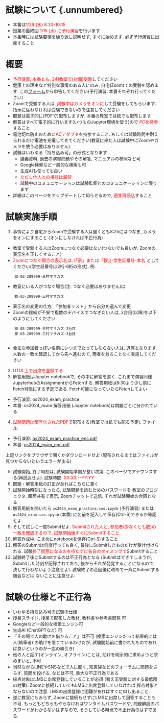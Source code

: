 <link rel="stylesheet" href="../scripts/style.css">

# 試験について {.unnumbered}

* 本番は<font color="red">1/29 (水) 8:30-10:15</font>
* 授業の最終回 <font color="red">1/15 (水) に予行演習</font>を行います
* 本番時には試験要領を繰り返し説明せず, すぐに始めます. 必ず予行演習に出席すること

# 概要

* <font color="red">予行演習, 本番とも, 241教室で(対面)受験</font>してください
* 健康上の理由など特別な事情のある人にのみ, 自宅(Zoom)での受験を認めます. この[フォーム](https://forms.gle/2cNpXVCwQEuVyPK16)から申告してください(予行演習, 本番それぞれ行ってください)
* Zoomで受験する人は, <font color="red">試験中はカメラをオンに</font>して受験をしてもらいます. 指示に従わなければ受験できないので注意してください
* 問題は電子的に(PDFで)配布しますが, 本番の教室では紙でも配布します
* 解答はすべて電子的に行います(いつものJupyter環境を使う)ので <font color="red">PCを持参</font>すること
* 電池切れ防止のために<font color="red">ACアダプタ</font>を持参すること. もしくは試験時間中耐えられるだけ電池を充電してきてください(教室に来た人は試験中にZoomやカメラを使う必要はありません)
* 試験はいわゆる「持ち込み可」の形式となります
  * 講義資料, 過去の演習問題やその解答, マニュアルの参照など可
  * Google検索など一般的な検索も可
  * 生成AIも使っても良い
  * <font color="red">ただし他人との相談は厳禁</font>
  * 試験中のコミュニケーションは試験監督とのコミュニケーションに限ります
* 詳細はこのページをアップデートして知らせるので, <font color="red">適宜再読込</font>すること 

# 試験実施手順

1. 事情により自宅からZoomで受験する人は遅くとも8:25にはつなぎ, カメラをオンにすること (オンにしなければ不正行為)
  * 教室で受験する人はZoomにつなぐ必要はない(つないでも良いが, Zoomの表示名を正しくすること)
  * <font color="red">Zoomにつなぐ場合の表示名は, (「家」または「教」)-学生証番号-本名</font> としてください(学生証番号は2桁-6桁の形式). 例:
```
    家-03-209999-三村マサカズ
```
  * 教室にいる人がつなぐ場合(注: つなぐ必要はありません)は
```
    教-03-209999-三村マサカズ
```
  * 表示名の変更の仕方: 「参加者リスト」から自分を選んで変更
  * Zoomの接続が不安で複数のデバイスでつなぎたい人は, 2台目(以降)を以下のようにしてください
```
    家-03-209999-三村マサカズ-2台目
    家-03-209999-三村マサカズ-3台目
      ...
```
  * 合法な参加者っぽい名前にいつまでたってもならない人は, 退席となります. 人数の一致を確認してから先へ進むので, 両者を怠ることなく実施してください
2. <font color="red">UTOL上で出席を登録する</font>
1. 解答用紙はJupyter notebookで, その中に解答を書く. これまで演習同様JupyterhubのAssignmentからFetchする. 解答用紙は8:30より少し前にFetch可能にする予定である. Fetch可能になっていたらFetchしてよい
* 予行演習: os2024_exam_practice
* 本番: os2024_exam
解答用紙 (Jupyter notebook)は問題ごとに分かれている
4. <font color="red">試験問題は暗号化されたPDF</font>で配布する(教室では紙でも配る予定). ファイル:
  * 予行演習: [os2024_exam_practice_enc.pdf](os2024_exam_practice_enc.pdf)
  * 本番: [os2024_exam_enc.pdf](os2024_exam_enc.pdf)

上記リンクをブラウザで開くかダウンロードせよ (配布されるまではファイルが見つからないというエラーが出る)

5. 試験開始, 終了時刻は, 試験開始準備が整い次第, このページでアナウンスする(再読込せよ).
        試験時間: <font color="red">XX:XX --YY:YY</font>
1. 問題・解答用紙の訂正があればこちらに書く
1. 試験開始時刻になったら, 試験問題を読むためのパスワードを 教室のプロジェクタ, 画面共有で表示, Zoomチャットで送信. それが試験開始の合図となる
1. 解答用紙を開いたら `os2024_exam_practice.sos.ipynb` (予行演習) または `os2024_exam.sos.ipynb` (本番) に名前を記入して保存(Ctrl-S)できるか確認せよ
1. そして試しに一度Submitせよ. <font color="red">Submitされた人と, 参加者(少なくとも数)の一致を確認するので, 試験開始後すぐにSubmitすること.</font>
1. 解答作成中, こまめにnotebookを保存(Ctrl-S)すること
1. 解答のSubmitは何度行っても良く, 最後にSubmitしたものだけが受け付けられる. 試験<font color="red">終了間際になるのを待たずに各自のタイミングで</font>Submitすること
1. 試験終了後にSubmitするのは不正行為となる (Submitはできてしまうが, Submitした時刻が記録されており, 後からそれが発覚することになるので, 決して行わないよう注意せよ). 試験終了の合図後に改めて一斉にSubmitする機会などは ないことに注意せよ.

# 試験の仕様と不正行為

* いわゆる持ち込み可の試験の仕様
* 授業スライド, 授業で配布した教材, 教科書や参考書閲覧 可
* Googleなど一般的な検索エンジン可
* 生成AI (ChatGPTなど) 可
* 「その場で人の助けを借りること」は不可 (検索エンジンだって結果的には人(執筆者) の助けを借りているわけだが, 試験開始前に書かれたものであれば良いというのが一応の線引き)
* 他の人と話す(オンライン, オフライン)ことは, 助けを明示的に求めようと求めまいと, 不可
* 当然ながらLINEやSNSなどで人に聞く, 知恵袋などのフォーラムに問題をさらす, 質問を投げる, などは不可, 重大な不正行為である
* 採点対象はLMSに出席登録していることが必須 (替え玉受験に対する最低限の対策). Zoomに接続していてもLMSに出席登録していなければ 採点対象とならないので注意. LMSの出席登録に困難があればすぐに申し出ること.
* 逆に教室にもおらず, Zoomに接続もせずにLMSに出席して回答することも 不可. もっともどちらもやらなければワンタイムパスワードや, 問題解読のパスワードがわからないはずなので, そうしている時点で不正行為のはずである.
